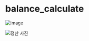 # balance_calculate

![image](https://user-images.githubusercontent.com/49391285/123038189-e3c53800-d42a-11eb-8b77-14c35f9ee8d5.png)

![정산 사진](https://user-images.githubusercontent.com/49391285/123038312-1b33e480-d42b-11eb-911c-45c9770df83b.PNG)
